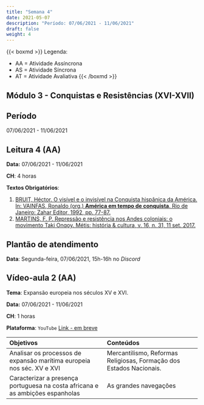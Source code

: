 ```yaml
---
title: "Semana 4"
date: 2021-05-07
description: "Período: 07/06/2021 - 11/06/2021"
draft: false
weight: 4
---
```


{{< boxmd >}}
Legenda: 
- AA = Atividade Assíncrona
- AS = Atividade Síncrona
- AT = Atividade Avaliativa
{{< /boxmd >}}

## Módulo 3 - Conquistas e Resistências (XVI-XVII)

## Período

07/06/2021 - 11/06/2021

## Leitura 4 (AA)

**Data:** 07/06/2021 - 11/06/2021

**CH**: 4 horas

**Textos Obrigatórios**:

1. [BRUIT, Héctor. O visível e o invisível na Conquista hispânica da América. In: VAINFAS, Ronaldo (org.) **América em tempo de conquista**. Rio de Janeiro: Zahar Editor, 1992, pp. 77-87.](https://ericbrasiln.github.io/cclhm0057_ihl/textos/mod_3/bruit.pdf)
2. [MARTINS, F. P. Repressão e resistência nos Andes coloniais: o movimento Taki Onqoy. Métis: história & cultura, v. 16, n. 31, 11 set. 2017.](https://ericbrasiln.github.io/cclhm0057_ihl/textos/mod_3/martins.pdf) 

## Plantão de atendimento

**Data**: Segunda-feira, 07/06/2021, 15h-16h no *Discord*

## Vídeo-aula 2 (AA)

**Tema**: Expansão europeia nos séculos XV e XVI.

**Data:**  07/06/2021 - 11/06/2021

**CH**: 1 horas

**Plataforma**: `YouTube` [Link - em breve]()

| Objetivos           | Conteúdos         |
|:--------------------|:------------------|
| Analisar os processos de expansão marítima europeia nos séc. XV e XVI | Mercantilismo, Reformas Religiosas, Formação dos Estados Nacionais. |
| Caracterizar a presença portuguesa na costa africana e as ambições espanholas| As grandes navegações    |
